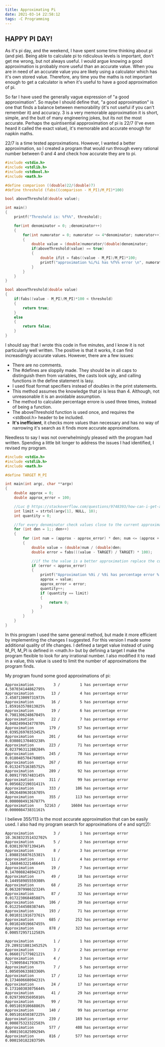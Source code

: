 ```yaml
---
title: Approximating Pi
date: 2021-03-14 22:58:12
tags: -C Programming
---
```


## HAPPY PI DAY!

As it's pi day, and the weekend, I have spent some time thinking about pi (and pie). Being able to calculate pi to ridiculous levels is important, don't get me wrong, but not always useful. I would argue knowing a good approximation is probably more useful than an accurate value. When you are in need of an accurate value you are likely using a calculator which has it's own stored value. Therefore, any time you the maths is not important enough to get a calculator is when it's useful to have a good approximation of pi.

So far I have used the generally vague expression of "a good approximation". So maybe I should define that, "a good approximation" is one that finds a balance between memorability (it's not useful if you can't remember it) and accuracy. 3 is a very memorable approximation it is short, simple, and the butt of many engineering jokes, but its not the most accurate. Perhaps the quintisential appproximation of pi is 22/7 (I've even heard it called the exact value), it's memorable and accurate enough for napkin maths.

22/7 is a time tested approximations. However, I wanted a better approximation, so I created a program that would run through every rational number between 0 and 4 and check how accurate they are to pi.

```c
#include <stdio.h>
#include <stdlib.h>
#include <stdbool.h>
#include <math.h>

#define comparison ((double)22/(double)7)
#define threshold (fabs((comparison - M_PI)/M_PI)*100)

bool aboveThreshold(double value);

int main()
{
    printf("Threshold is: %f%%", threshold);

    for(int denominator = 0; ;denominator++)
    {
        for(int numorator = 0; numorator <= 4*denominator; numorator++)
        {
            double value = (double)numorator/(double)denominator;
            if(aboveThreshold(value) == true)
            {
                double ifit = fabs((value - M_PI)/M_PI)*100;
                printf("approximation %i/%i has %f%% error \n", numorator, denominator, ifit);
            }
        }
    }
}

bool aboveThreshold(double value)
{
    if(fabs((value - M_PI)/M_PI)*100 < threshold)
    {
        return true;
    }
    else
    {
        return false;
    }
}
```

I should say that I wrote this code in five minutes, and I know it is not particularly well written. The positive is that it works, it can find increasdingly accurate values. However, there are a few issues:
- There are no comments.
- The #defines are sloppily made. They should be in all caps to distinguish them from variables, the casts look ugly, and calling functions in the define statement is lasy.
- I used float format specifiers instead of doubles in the print statements.
- This method assumes the knowledge that pi is less than 4. Although, not unreasonable it is an avoidable assumption.
- The method to calculate percentage errore is used three times, instead of being a function.
- The aboveThreshold function is used once, and requires the <stdbool.h> header to be included.
- **It's inefficient**, it checks more values than necessary and has no way of narrowing it's search as it finds more accurate approximations.

Needless to say I was not overwhelmingly pleased with the program had written. Spending a little bit longer to address the issues I had identified, I revised my program.

```c
#include <stdio.h>
#include <stdlib.h>
#include <math.h>

#define TARGET M_PI

int main(int argc, char **argv)
{
    double approx = 0;
    double approx_error = 100;

    //Luc @ https://stackoverflow.com/questions/9748393/how-can-i-get-argv-as-int/38669018
    int limit = strtol(argv[1], NULL, 10);
    int quantity = 0;

    //for every denominator check values close to the current approximation
    for (int den = 1;; den++)
    {
        for (int num = (approx - approx_error) * den; num <= (approx + approx_error) * den; num++)
        {
            double value = (double)num / (double)den;
            double error = fabs(((value - TARGET) / TARGET) * 100);

            //if the the value is a better approximation replace the current approximation with it
            if (error < approx_error)
            {
                printf("Approximation %9i / %9i has percentage error %.15lf%%\n", num, den, error);
                approx = value;
                approx_error = error;
                quantity++;
                if (quantity == limit)
                {
                    return 0;
                }
            }
        }
    }
}
```

In this program I used the same general method, but made it more efficient by implementing the changes I suggested. For this version I made some additional quality of life changes. I defined a target value instead of using M_PI, M_PI is defined in <math.h> but by defining a target I make the program flexible to look for any irrational number. I also modified it to read in a value, this value is used to limit the number of approximations the program finds.

My program found some good approximations of pi:
```
Approximation         3 /         1 has percentage error 4.507034144862795%
Approximation        13 /         4 has percentage error 3.450713009731973%
Approximation        16 /         5 has percentage error 1.859163578813025%
Approximation        19 /         6 has percentage error 0.798130624867045%
Approximation        22 /         7 has percentage error 0.040249943477070%
Approximation       179 /        57 has percentage error 0.039526970353452%
Approximation       201 /        64 has percentage error 0.030801370403238%
Approximation       223 /        71 has percentage error 0.023796311288284%
Approximation       245 /        78 has percentage error 0.018048570476005%
Approximation       267 /        85 has percentage error 0.013247516385752%
Approximation       289 /        92 has percentage error 0.009177057483145%
Approximation       311 /        99 has percentage error 0.005682219031411%
Approximation       333 /       106 has percentage error 0.002648963016705%
Approximation       355 /       113 has percentage error 0.000008491367877%
Approximation     52163 /     16604 has percentage error 0.000008473831161%
```

I believe 355/113 is the most accurate approximation that can be easily used. I also had my program search for approximations of e and sqrt(2):

```
Approximation         3 /         1 has percentage error 10.363832351432702%
Approximation         5 /         2 has percentage error 8.030139707139414%
Approximation         8 /         3 has percentage error 1.898815687615381%
Approximation        11 /         4 has percentage error 1.166846322146644%
Approximation        19 /         7 has percentage error 0.147008824894217%
Approximation        49 /        18 has percentage error 0.144958985559308%
Approximation        68 /        25 has percentage error 0.063207998632324%
Approximation        87 /        32 has percentage error 0.017223068485887%
Approximation       106 /        39 has percentage error 0.012254450838744%
Approximation       193 /        71 has percentage error 0.001031191673761%
Approximation       685 /       252 has percentage error 0.001024919667455%
Approximation       878 /       323 has percentage error 0.000572957112583%
```
```
Approximation         1 /         1 has percentage error 29.289321881345252%
Approximation         3 /         2 has percentage error 6.066017177982121%
Approximation         4 /         3 has percentage error 5.719095841793675%
Approximation         7 /         5 has percentage error 1.005050633883360%
Approximation        17 /        12 has percentage error 0.173460668094231%
Approximation        24 /        17 has percentage error 0.173160303075644%
Approximation        41 /        29 has percentage error 0.029730935695016%
Approximation        99 /        70 has percentage error 0.005101910668863%
Approximation       140 /        99 has percentage error 0.005101650387225%
Approximation       239 /       169 has percentage error 0.000875323322583%
Approximation       577 /       408 has percentage error 0.000150182509294%
Approximation       816 /       577 has percentage error 0.000150182283750%
```